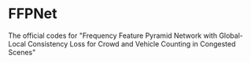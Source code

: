 # FFPNet
The official codes for "Frequency Feature Pyramid Network with Global-Local Consistency Loss for Crowd and Vehicle Counting in Congested Scenes"
